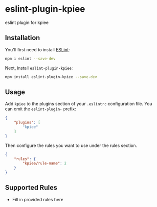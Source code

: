 # eslint-plugin-kpiee

eslint plugin for kpiee

## Installation

You'll first need to install [ESLint](https://eslint.org/):

```sh
npm i eslint --save-dev
```

Next, install `eslint-plugin-kpiee`:

```sh
npm install eslint-plugin-kpiee --save-dev
```

## Usage

Add `kpiee` to the plugins section of your `.eslintrc` configuration file. You can omit the `eslint-plugin-` prefix:

```json
{
    "plugins": [
        "kpiee"
    ]
}
```


Then configure the rules you want to use under the rules section.

```json
{
    "rules": {
        "kpiee/rule-name": 2
    }
}
```

## Supported Rules

* Fill in provided rules here


